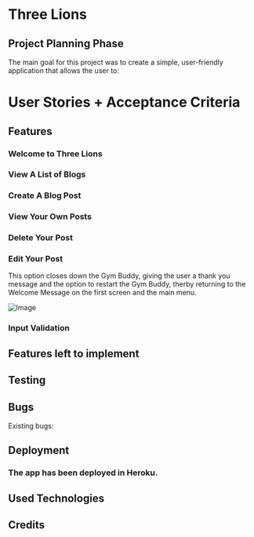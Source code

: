 # Three Lions



## Project Planning Phase

The main goal for this project was to create a simple, user-friendly application that allows the user to: 


# User Stories + Acceptance Criteria

## Features

### Welcome to Three Lions



### View A List of Blogs



### Create A Blog Post


### View Your Own Posts



### Delete Your Post



### Edit Your Post

This option closes down the Gym Buddy, giving the user a thank you message and the option to restart the Gym Buddy, therby returning to the Welcome Message on the first screen and the main menu.

![Image](images/screenshots/exit.png)

### Input Validation


## Features left to implement


## Testing


## Bugs





Existing bugs:



## Deployment

### The app has been deployed in Heroku.




## Used Technologies



## Credits

